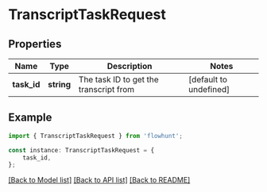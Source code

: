 # TranscriptTaskRequest


## Properties

Name | Type | Description | Notes
------------ | ------------- | ------------- | -------------
**task_id** | **string** | The task ID to get the transcript from | [default to undefined]

## Example

```typescript
import { TranscriptTaskRequest } from 'flowhunt';

const instance: TranscriptTaskRequest = {
    task_id,
};
```

[[Back to Model list]](../README.md#documentation-for-models) [[Back to API list]](../README.md#documentation-for-api-endpoints) [[Back to README]](../README.md)
